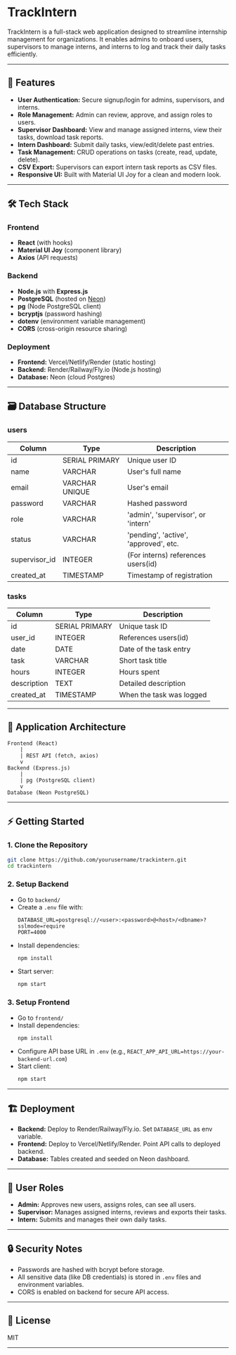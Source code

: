 # TrackIntern

TrackIntern is a full-stack web application designed to streamline internship management for organizations. It enables admins to onboard users, supervisors to manage interns, and interns to log and track their daily tasks efficiently.

---

## 🚀 Features

- **User Authentication:** Secure signup/login for admins, supervisors, and interns.
- **Role Management:** Admin can review, approve, and assign roles to users.
- **Supervisor Dashboard:** View and manage assigned interns, view their tasks, download task reports.
- **Intern Dashboard:** Submit daily tasks, view/edit/delete past entries.
- **Task Management:** CRUD operations on tasks (create, read, update, delete).
- **CSV Export:** Supervisors can export intern task reports as CSV files.
- **Responsive UI:** Built with Material UI Joy for a clean and modern look.

---

## 🛠️ Tech Stack

### **Frontend**
- **React** (with hooks)
- **Material UI Joy** (component library)
- **Axios** (API requests)

### **Backend**
- **Node.js** with **Express.js**
- **PostgreSQL** (hosted on [Neon](https://neon.tech/))
- **pg** (Node PostgreSQL client)
- **bcryptjs** (password hashing)
- **dotenv** (environment variable management)
- **CORS** (cross-origin resource sharing)

### **Deployment**
- **Frontend:** Vercel/Netlify/Render (static hosting)
- **Backend:** Render/Railway/Fly.io (Node.js hosting)
- **Database:** Neon (cloud Postgres)

---

## 🗃️ Database Structure

### **users**
| Column        | Type           | Description                               |
|---------------|----------------|-------------------------------------------|
| id            | SERIAL PRIMARY | Unique user ID                            |
| name          | VARCHAR        | User's full name                          |
| email         | VARCHAR UNIQUE | User's email                              |
| password      | VARCHAR        | Hashed password                           |
| role          | VARCHAR        | 'admin', 'supervisor', or 'intern'        |
| status        | VARCHAR        | 'pending', 'active', 'approved', etc.     |
| supervisor_id | INTEGER        | (For interns) references users(id)        |
| created_at    | TIMESTAMP      | Timestamp of registration                 |

### **tasks**
| Column        | Type           | Description                      |
|---------------|----------------|----------------------------------|
| id            | SERIAL PRIMARY | Unique task ID                   |
| user_id       | INTEGER        | References users(id)             |
| date          | DATE           | Date of the task entry           |
| task          | VARCHAR        | Short task title                 |
| hours         | INTEGER        | Hours spent                      |
| description   | TEXT           | Detailed description             |
| created_at    | TIMESTAMP      | When the task was logged         |

---

## 📐 Application Architecture

```
Frontend (React)
    |
    | REST API (fetch, axios)
    v
Backend (Express.js)
    |
    | pg (PostgreSQL client)
    v
Database (Neon PostgreSQL)
```

---

## ⚡ Getting Started

### **1. Clone the Repository**
```bash
git clone https://github.com/yourusername/trackintern.git
cd trackintern
```

### **2. Setup Backend**

- Go to `backend/`
- Create a `.env` file with:
  ```
  DATABASE_URL=postgresql://<user>:<password>@<host>/<dbname>?sslmode=require
  PORT=4000
  ```
- Install dependencies:
  ```bash
  npm install
  ```
- Start server:
  ```bash
  npm start
  ```

### **3. Setup Frontend**

- Go to `frontend/`
- Install dependencies:
  ```bash
  npm install
  ```
- Configure API base URL in `.env` (e.g., `REACT_APP_API_URL=https://your-backend-url.com`)
- Start client:
  ```bash
  npm start
  ```

---

## 🏗️ Deployment

- **Backend:** Deploy to Render/Railway/Fly.io. Set `DATABASE_URL` as env variable.
- **Frontend:** Deploy to Vercel/Netlify/Render. Point API calls to deployed backend.
- **Database:** Tables created and seeded on Neon dashboard.

---

## 👥 User Roles

- **Admin:** Approves new users, assigns roles, can see all users.
- **Supervisor:** Manages assigned interns, reviews and exports their tasks.
- **Intern:** Submits and manages their own daily tasks.

---

## 🔒 Security Notes

- Passwords are hashed with bcrypt before storage.
- All sensitive data (like DB credentials) is stored in `.env` files and environment variables.
- CORS is enabled on backend for secure API access.

---

## 📄 License

MIT

---